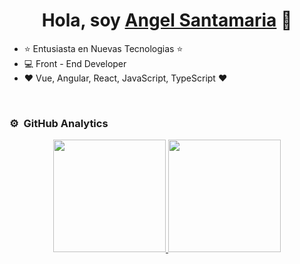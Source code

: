 <div align="center">
<h1 align="center">Hola, soy <a href="https://angelsant04.github.io/angel-dev/">Angel Santamaria</a> 👋</h1>
</div>

- ⭐ Entusiasta en Nuevas Tecnologias ⭐ 
- 💻 Front - End Developer
- ❤️ Vue, Angular, React, JavaScript, TypeScript ❤️
<br>

### ⚙️ &nbsp;GitHub Analytics

<p align="center">
<a href="https://github.com/ArisGuimera">
  <img height="180em" src="https://github-readme-stats-eight-theta.vercel.app/api?username=AngelSant04&show_icons=true&theme=algolia&include_all_commits=true&count_private=true"/>
  <img height="180em" src="https://github-readme-stats-eight-theta.vercel.app/api/top-langs/?username=AngelSant04&layout=compact&langs_count=8&theme=algolia"/>
</a>
</p>
